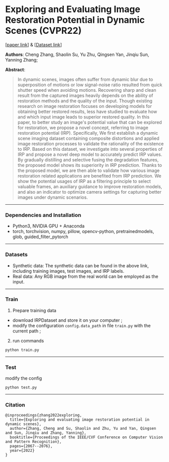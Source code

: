 # Exploring and Evaluating Image Restoration Potential in Dynamic Scenes (CVPR22)


[[paper link](https://arxiv.org/pdf/2203.11754.pdf)]  & [[Dataset link](https://drive.google.com/file/d/1YhjBCBBFvRlSDiCvVrM-smkNlgaejX3N/view?usp=sharing)]

**Authors**: Cheng Zhang, Shaolin Su, Yu Zhu, Qingsen Yan, Jinqiu Sun, Yanning Zhang;

**Abstract**: 
> In dynamic scenes, images often suffer from dynamic blur due to superposition of motions or low signal-noise ratio resulted from quick shutter speed when avoiding motions. Recovering sharp and clean result from the captured images heavily depends on the ability of restoration methods and the quality of the input. Though existing research on image restoration focuses on developing models for obtaining better restored results, less have studied to evaluate how and which input image leads to superior restored quality. In this paper, to better study an image's potential value that can be explored for restoration, we propose a novel concept, referring to image restoration potential (IRP). Specifically, We first establish a dynamic scene imaging dataset containing composite distortions and applied image restoration processes to validate the rationality of the existence to IRP. Based on this dataset, we investigate into several properties of IRP and propose a novel deep model to accurately predict IRP values. By gradually distilling and selective fusing the degradation features, the proposed model shows its superiority in IRP prediction. Thanks to the proposed model, we are then able to validate how various image restoration related applications are benefited from IRP prediction. We show the potential usages of IRP as a filtering principle to select valuable frames, an auxiliary guidance to improve restoration models, and also an indicator to optimize camera settings for capturing better images under dynamic scenarios.

------

### Dependencies and Installation  

- Python3, NVIDIA GPU + Anaconda
- torch, torchvision, numpy, pillow, opencv-python, pretrainedmodels, glob, guided_filter_pytorch

------
### Datasets

- Synthetic data: The synthetic data can be found in the above link, including training images, test images, and IRP labels.
- Real data: Any RGB image from the real world can be employed as the input.

------
### Train

1. Prepare training data
- download IRPDataset and store it on your computer ;
- modify the configuration `config.data_path` in file `train.py` with the current path ;
2. run commands
```
python train.py
```
------
### Test

modify the config
```
python test.py
```
------
### Citation

```
@inproceedings{zhang2022exploring,
  title={Exploring and evaluating image restoration potential in dynamic scenes},
  author={Zhang, Cheng and Su, Shaolin and Zhu, Yu and Yan, Qingsen and Sun, Jinqiu and Zhang, Yanning},
  booktitle={Proceedings of the IEEE/CVF Conference on Computer Vision and Pattern Recognition},
  pages={2067--2076},
  year={2022}
}
```
